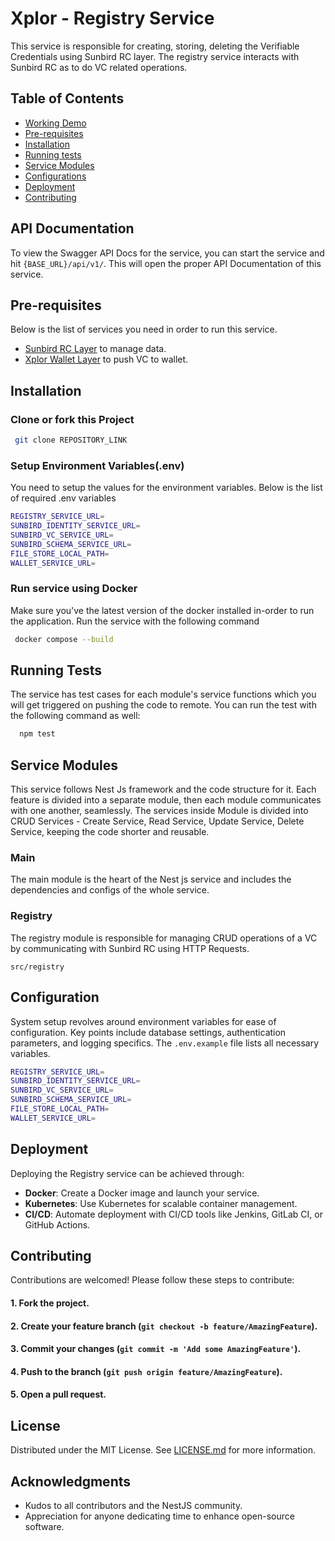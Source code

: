 # Xplor - Registry Service
This service is responsible for creating, storing, deleting the Verifiable Credentials using Sunbird RC layer. The registry service interacts with Sunbird RC as to do VC related operations.

## Table of Contents

- [Working Demo](#working-demo)
- [Pre-requisites](#pre-requisites)
- [Installation](#installation)
- [Running tests](#running-tests)
- [Service Modules](#service-modules)
- [Configurations](#configurations)
- [Deployment](#deployment)
- [Contributing](#contributing)

## API Documentation
To view the Swagger API Docs for the service, you can start the service and hit
```{BASE_URL}/api/v1/```. This will open the proper API Documentation of this service.

## Pre-requisites
Below is the list of services you need in order to run this service.
- [Sunbird RC Layer](https://github.com.com/xplor-sunbird) to manage data.
- [Xplor Wallet Layer](https://github.com/xplor-wallet) to push VC to wallet.


## Installation

### Clone or fork this Project

```bash
 git clone REPOSITORY_LINK
```
    
### Setup Environment Variables(.env)
You need to setup the values for the environment variables. Below is the list of required .env variables

```bash
REGISTRY_SERVICE_URL=
SUNBIRD_IDENTITY_SERVICE_URL=
SUNBIRD_VC_SERVICE_URL=
SUNBIRD_SCHEMA_SERVICE_URL=
FILE_STORE_LOCAL_PATH=
WALLET_SERVICE_URL=
```
### Run service using Docker
Make sure you've the latest version of the docker installed in-order to run the application. Run the service with the following command

```bash
 docker compose --build
```


    
## Running Tests

The service has test cases for each module's service functions which you will get triggered on pushing the code to remote. You can run the test with the following command as well:

```bash
  npm test
```


## Service Modules
This service follows Nest Js framework and the code structure for it. Each feature is divided into a separate module, then each module communicates with one another, seamlessly. The services inside Module is divided into CRUD Services - Create Service, Read Service, Update Service, Delete Service, keeping the code shorter and reusable.

### Main
The main module is the heart of the Nest js service and includes the dependencies and configs of the whole service.

### Registry
The registry module is responsible for managing CRUD operations of a VC by communicating with Sunbird RC using HTTP Requests.
``` 
src/registry 
```

## Configuration

System setup revolves around environment variables for ease of configuration. Key points include database settings, authentication parameters, and logging specifics. The `.env.example` file lists all necessary variables.

```bash
REGISTRY_SERVICE_URL=
SUNBIRD_IDENTITY_SERVICE_URL=
SUNBIRD_VC_SERVICE_URL=
SUNBIRD_SCHEMA_SERVICE_URL=
FILE_STORE_LOCAL_PATH=
WALLET_SERVICE_URL=
```

## Deployment

Deploying the Registry service can be achieved through:

- **Docker**: Create a Docker image and launch your service.
- **Kubernetes**: Use Kubernetes for scalable container management.
- **CI/CD**: Automate deployment with CI/CD tools like Jenkins, GitLab CI, or GitHub Actions.

## Contributing

Contributions are welcomed! Please follow these steps to contribute:

#### 1. Fork the project.
#### 2. Create your feature branch (`git checkout -b feature/AmazingFeature`).
#### 3. Commit your changes (`git commit -m 'Add some AmazingFeature'`).
#### 4. Push to the branch (`git push origin feature/AmazingFeature`).
#### 5. Open a pull request.

## License

Distributed under the MIT License. See [LICENSE.md](LICENSE.md) for more information.

## Acknowledgments

- Kudos to all contributors and the NestJS community.
- Appreciation for anyone dedicating time to enhance open-source software.
